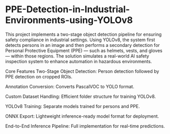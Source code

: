 # PPE-Detection-in-Industrial-Environments-using-YOLOv8
This project implements a two-stage object detection pipeline for ensuring safety compliance in industrial settings. Using YOLOv8, the system first detects persons in an image and then performs a secondary detection for Personal Protective Equipment (PPE) — such as helmets, vests, and gloves — within those regions. The solution simulates a real-world AI safety inspection system to enhance automation in hazardous environments.

Core Features
  Two-Stage Object Detection: Person detection followed by PPE detection on cropped ROIs.

  Annotation Conversion: Converts PascalVOC to YOLO format.

  Custom Dataset Handling: Efficient folder structure for training YOLOv8.

  YOLOv8 Training: Separate models trained for persons and PPE.

  ONNX Export: Lightweight inference-ready model format for deployment.

  End-to-End Inference Pipeline: Full implementation for real-time predictions.
